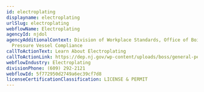 ```yaml
---
id: electroplating
displayname: electroplating
urlSlug: electroplating
webflowName: Electroplating
agencyId: njdol
agencyAdditionalContext: Division of Workplace Standards, Office of Boiler and
  Pressure Vessel Compliance
callToActionText: Learn About Electroplating
callToActionLink: https://dep.nj.gov/wp-content/uploads/boss/general-permits/gp-015a.pdf
webflowIndustry: Electroplating
divisionPhone: (609) 292-2121
webflowId: 5f772950d2749a6ec39cf7d8
licenseCertificationClassification: LICENSE & PERMIT
---
```

